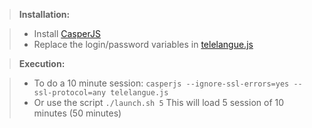> **Installation:**

> - Install [CasperJS](http://casperjs.org/)
> - Replace the login/password variables in [telelangue.js](telelangue.js)

> **Execution:**

> - To do a 10 minute session:
> `casperjs --ignore-ssl-errors=yes --ssl-protocol=any telelangue.js`
> - Or use the script 
> `./launch.sh 5`
> This will load 5 session of 10 minutes (50 minutes)
	
